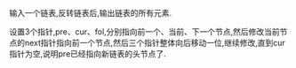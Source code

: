 输入一个链表,反转链表后,输出链表的所有元素.

设置3个指针,pre、cur、fol,分别指向前一个、当前、下一个节点,然后修改当前节点的next指针指向前一个节点,然后三个指针整体向后移动一位,继续修改,直到cur指针为空,说明pre已经指向新链表的头节点了.